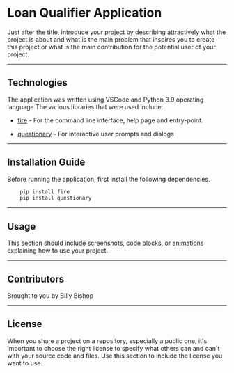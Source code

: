 # Loan Qualifier Application

Just after the title, introduce your project by describing attractively what the project is about and what is the main problem that inspires you to create this project or what is the main contribution for the potential user of your project.

---

## Technologies

The application was written using VSCode and Python 3.9 operating language The various libraries that were used include:

* [fire](https://github.com/google/python-fire) - For the command line inferface, help page and entry-point. 

* [questionary](https://github.com/tmbo/questionary) - For interactive user prompts and dialogs

---

## Installation Guide

Before running the application, first install the following dependencies.

```python
    pip install fire
    pip install questionary
```

---

## Usage

This section should include screenshots, code blocks, or animations explaining how to use your project.

---

## Contributors

Brought to you by Billy Bishop

---

## License

When you share a project on a repository, especially a public one, it's important to choose the right license to specify what others can and can't with your source code and files. Use this section to include the license you want to use.
